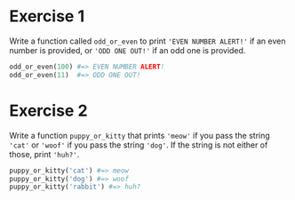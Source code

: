 # Exercise 1


Write a function called `odd_or_even` to print `'EVEN NUMBER ALERT!'` if an even number is provided, or `'ODD ONE OUT!'` if an odd one is provided.

```python
odd_or_even(100) #=> EVEN NUMBER ALERT!
odd_or_even(11)  #=> ODD ONE OUT!
```

# Exercise 2


Write a function `puppy_or_kitty` that prints `'meow'` if you pass the string `'cat'` or `'woof'` if you pass the string `'dog'`. If the string is not either of those, print `'huh?'`.

```python
puppy_or_kitty('cat') #=> meow
puppy_or_kitty('dog') #=> woof
puppy_or_kitty('rabbit') #=> huh?
```

